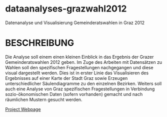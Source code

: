 dataanalyses-grazwahl2012
=========================

Datenanalyse und Visualisierung Gemeinderatswahlen in Graz 2012

# BESCHREIBUNG
Die Analyse soll einem einen kleinen Einblick in das Ergebnis der Grazer Gemeinderatswahlen 2012 geben. Im Zuge des Arbeiten mit Datensätzen zu Wahlen soll den spezifischen Fragestellungen nachgegangen und diese visual dargestellt werden.
Dies ist in erster Linie das Visualisieren des Ergebnisses auf einer Karte der Stadt Graz sowie Erzeugen unterschiedlicher Säulendiagramme zu den einzelnen Bezirken.
Weiters soll auch eine Analyse von Graz spezifischen Fragestellungen in Verbindung sozio-ökonomischen Daten (sofern vorhanden) gemacht und nach räumlichen Mustern gesucht werden.

[Project Webpage](http://openscience.alpine-geckos.at/projects/grazwahlen-2012/)
